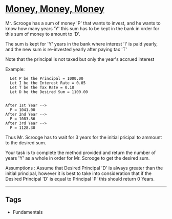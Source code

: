 # [Money, Money, Money](https://www.codewars.com/kata/563f037412e5ada593000114)

Mr. Scrooge has a sum of money 'P' that wants to invest, and he wants to know how many years 'Y' this sum has to be kept in the bank in order for this sum of money to amount to 'D'.

The sum is kept for 'Y' years in the bank where interest 'I' is paid yearly, and the new sum is re-invested yearly after paying tax 'T'

Note that the principal is not taxed but only the year's accrued interest

Example:

      Let P be the Principal = 1000.00
      Let I be the Interest Rate = 0.05
      Let T be the Tax Rate = 0.18
      Let D be the Desired Sum = 1100.00


    After 1st Year -->
      P = 1041.00
    After 2nd Year -->
      P = 1083.86
    After 3rd Year -->
      P = 1128.30

Thus Mr. Scrooge has to wait for 3 years for the initial pricipal to ammount to the desired sum.

Your task is to complete the method provided and return the number of years 'Y' as a whole in order for Mr. Scrooge to get the desired sum.

Assumptions : Assume that Desired Principal 'D' is always greater than the initial principal, however it is best to take into consideration that if the Desired Principal 'D' is equal to Principal 'P' this should return 0 Years.

---

## Tags

- Fundamentals

